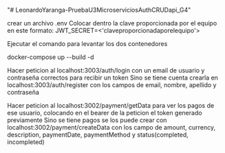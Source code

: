 "# LeonardoYaranga-PruebaU3MicroserviciosAuthCRUDapi_G4" 


crear un archivo .env
Colocar dentro la clave proporcionada por el equipo en este formato: JWT_SECRET=<'claveproporcionadaporelequipo'>

Ejecutar el comando para levantar los dos contenedores

docker-compose up --build -d

Hacer peticion al localhost:3003/auth/login con un email de usuario y contraseña correctos para recibir un token
Sino se tiene cuenta crearla en localhost:3003/auth/register con los campos de email, nombre, apellido y contraseña

Hacer peticion al localhost:3002/payment/getData para ver los pagos de ese usuario, colocando en el bearer de la peticion el token generado previamente
Sino se tiene pagos se los puede crear con localhost:3002/payment/createData con los campo de amount, currency, description, paymentDate, paymentMethod y status(completed, incompleted)
